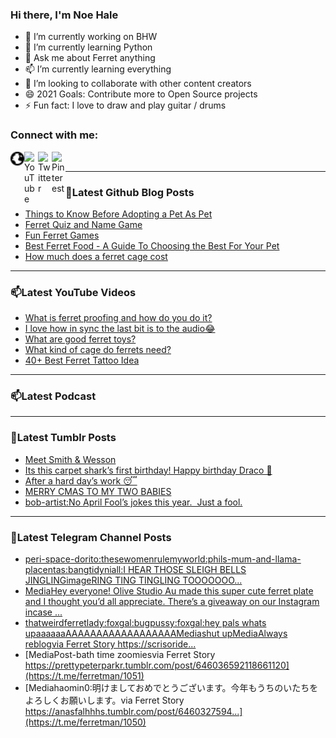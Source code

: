 ### Hi there, I'm Noe Hale

- 🔭 I’m currently working on BHW
- 🌱 I’m currently learning Python
- 💬 Ask me about Ferret anything
- 📫 I’m currently learning everything
- 🔭 I’m looking to collaborate with other content creators
- 😄 2021 Goals: Contribute more to Open Source projects
- ⚡ Fun fact: I love to draw and play guitar / drums

### Connect with me:

[<img align="left" alt="ferretvoice.com" width="22px" src="https://raw.githubusercontent.com/iconic/open-iconic/master/svg/globe.svg" />](https://ferretvoice.com)
[<img align="left" alt="YouTube" width="22px" src="https://cdn.jsdelivr.net/npm/simple-icons@v3/icons/youtube.svg" />](https://www.youtube.com/channel/UCk665XTfaMLVwFVWUmgnDiw)
[<img align="left" alt="Twitter" width="22px" src="https://cdn.jsdelivr.net/npm/simple-icons@v3/icons/twitter.svg" />](https://twitter.com/voiceferret)
[<img align="left" alt="Pinterest" width="22px" src="https://cdn.jsdelivr.net/npm/simple-icons@v3/icons/pinterest.svg" />](https://www.pinterest.com/voiceferret/)

<br />

---
### 🔭Latest Github Blog Posts
<!-- GITHUB:START -->
- [Things to Know Before Adopting a Pet As Pet](http://noehale.github.io/things-to-know-before-adopting-a-pet-as-pet/)
- [Ferret Quiz and Name Game](http://noehale.github.io/ferret-quiz/)
- [Fun Ferret Games](http://noehale.github.io/fun-ferret-games/)
- [Best Ferret Food - A Guide To Choosing the Best For Your Pet](http://noehale.github.io/best-ferret-food/)
- [How much does a ferret cage cost](http://noehale.github.io/how-much-does-a-ferret-cage-cost/)
<!-- GITHUB:END -->
---
### 📫Latest YouTube Videos

<!-- YOUTUBE:START -->
- [What is ferret proofing and how do you do it?](https://www.youtube.com/watch?v=81Syh_DJBQQ)
- [I love how in sync the last bit is to the audio😂](https://www.youtube.com/watch?v=WHBeGHwSlGY)
- [What are good ferret toys?](https://www.youtube.com/watch?v=tPxRilBzc0s)
- [What kind of cage do ferrets need?](https://www.youtube.com/watch?v=xzz6hC3sR5A)
- [40+ Best Ferret Tattoo Idea](https://www.youtube.com/watch?v=KIKqduR6Xcs)
<!-- YOUTUBE:END -->

---
### 📫Latest Podcast

<!-- PODCAST:START -->
<!-- PODCAST:END -->
---
### 📝Latest Tumblr Posts

<!-- TUMBLR:START -->
- [Meet Smith & Wesson](https://come-forth-into-the-light.tumblr.com/post/646032759147593728)
- [Its this carpet shark’s first birthday! Happy birthday Draco 🥰](https://come-forth-into-the-light.tumblr.com/post/646010196317044736)
- [After a hard day’s work 😴](https://come-forth-into-the-light.tumblr.com/post/645987461036654592)
- [MERRY CMAS TO MY TWO BABIES](https://come-forth-into-the-light.tumblr.com/post/645942185155543040)
- [bob-artist:No April Fool’s jokes this year.  Just a fool.](https://come-forth-into-the-light.tumblr.com/post/645919549639753729)
<!-- TUMBLR:END -->
---
### 📝Latest Telegram Channel Posts

<!-- TELEGRAM:START -->
- [peri-space-dorito:thesewomenrulemyworld:phils-mum-and-llama-placentas:bangtidyniall:I HEAR THOSE SLEIGH BELLS JINGLINGimageRING TING TINGLING TOOOOOOO...](https://t.me/ferretman/1054)
- [MediaHey everyone! Olive Studio Au made this super cute ferret plate and I thought you’d all appreciate. There’s a giveaway on our Instagram incase ...](https://t.me/ferretman/1053)
- [thatweirdferretlady:foxgal:bugpussy:foxgal:hey pals whats upaaaaaaAAAAAAAAAAAAAAAAAAMediashut upMediaAlways reblogvia Ferret Story https://scrisoride...](https://t.me/ferretman/1052)
- [MediaPost-bath time zoomiesvia Ferret Story https://prettypeterparkr.tumblr.com/post/646036592118661120](https://t.me/ferretman/1051)
- [Mediahaomin0:明けましておめでとうございます。今年もうちのいたちをよろしくお願いします。via Ferret Story https://anasfalhhhs.tumblr.com/post/6460327594...](https://t.me/ferretman/1050)
<!-- TELEGRAM:END -->
